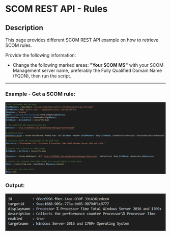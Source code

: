 # SCOM REST API - Rules


## Description
This page provides different SCOM REST API example on how to retrieve SCOM rules.

Provide the following information:

- Change the following marked areas: **"Your SCOM MS"** with your SCOM Management server name, preferably the Fully Qualified Domain Name (FQDN), then run the script.

-----------------------------------------------------------------------------------------------------------------------------------------------------------------------------------

### Example - Get a SCOM rule:
![alt text](https://github.com/LeonLaude/SCOM/blob/master/REST%20API/Rules/Images/SCOM_Rules.png)

### Output:
![alt text](https://github.com/LeonLaude/SCOM/blob/master/REST%20API/Rules/Images/SCOM_Rules_result.png)
